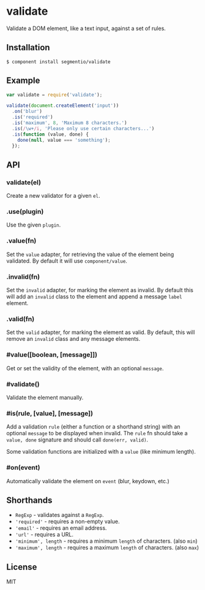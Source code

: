 # validate

  Validate a DOM element, like a text input, against a set of rules.

## Installation

    $ component install segmentio/validate

## Example
  
```js
var validate = require('validate');

validate(document.createElement('input'))
  .on('blur')
  .is('required')
  .is('maximum', 8, 'Maximum 8 characters.')
  .is(/\w+/i, 'Please only use certain characters...')
  .is(function (value, done) {
    done(null, value === 'something');
  });
```

## API

### validate(el)
  
  Create a new validator for a given `el`.

### .use(plugin)
  
  Use the given `plugin`.

### .value(fn)
  
  Set the `value` adapter, for retrieving the value of the element being validated. By default it will use `component/value`.

### .invalid(fn)
  
  Set the `invalid` adapter, for marking the element as invalid. By default this will add an `invalid` class to the element and append a message `label` element.

### .valid(fn)
  
  Set the `valid` adapter, for marking the element as valid. By default, this will remove an `invalid` class and any message elements.

### #value([boolean, [message]])

  Get or set the validity of the element, with an optional `message`.

### #validate()
  
  Validate the element manually.

### #is(rule, [value], [message])
  
  Add a validation `rule` (either a function or a shorthand string) with an optional `message` to be displayed when invalid. The `rule` fn should take a `value, done` signature and should call `done(err, valid)`.

  Some validation functions are initialized with a `value` (like minimum length).

### #on(event)
  
  Automatically validate the element on `event` (blur, keydown, etc.)

## Shorthands

* `RegExp` - validates against a `RegExp`.
* `'required'` - requires a non-empty value.
* `'email'` - requires an email address.
* `'url'` - requires a URL.
* `'minimum', length`  - requires a minimum `length` of characters. (also `min`)
* `'maximum', length` - requires a maximum `length` of characters. (also `max`)

## License

  MIT
